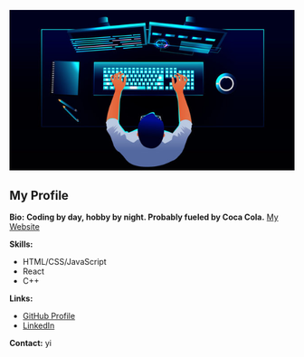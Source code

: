 ![Banner Image](68747470733a2f2f74332e667463646e2e6e65742f6a70672f30332f31382f36302f36322f3336305f465f3331383630363231375f486b386a6f324d566f49333353514f6b5972664f463932394a374a67495030502e6a7067.jpg)


## My Profile

**Bio:**   **Coding by day, hobby by night. Probably fueled by Coca Cola.**
[My Website](https://mine-121.vercel.app/)



**Skills:**

* HTML/CSS/JavaScript
* React
* C++

**Links:**


* [GitHub Profile](https://github.com/hailemichael121)
* [LinkedIn](https://www.linkedin.com/in/hailemichael121)

**Contact:** yi

